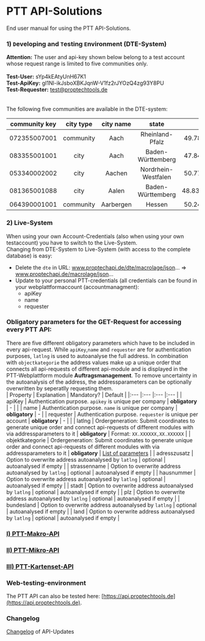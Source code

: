 # PTT API-Solutions
End user manual for using the PTT API-Solutions.

### 1) `D`eveloping and `T`esting `E`nvironment (DTE-System)

**Attention:** The user and api-key shown below belong to a test account whose request range is limited to five communities only. 
<br/>
<br/>
**Test-User:** sYp4kEAtyUnH67K1
<br/>
**Test-ApiKey:** gI1Nl-ikJsboXBKJqnW-V1fz2rJYOzQ4zg93Y8PU
<br/>
**Test-Requester:** test@proptechtools.de
<br/>
<br/>
<br/>
The following five communities are available in the DTE-system:

| community key   | city type | city name |   state    |   latlng    |
| -------------   |:-------------:|:-------------:|:-------------:|:-------------:|
| 072355007001     | community | Aach | Rheinland-Pfalz | 49.789503,6.590633 |
| 083355001001     | city | Aach | Baden-Württemberg | 47.840882,8.859067 |
| 053340002002     | city | Aachen | Nordrhein-Westfalen | 50.777180,6.093335 |
| 081365001088     | city | Aalen | Baden-Württemberg | 48.837336,10.094682 |
| 064390001001     | community | Aarbergen | Hessen | 50.245978,8.078530 |


### 2) Live-System
When using your own Account-Credentials (also when using your own testaccount) you have to switch to the Live-System.<br> 
Changing from DTE-System to Live-System (with access to the complete database) is easy:

* Delete the `dte` in URL: www.proptechapi.de/dte/macrolage/json... => www.proptechapi.de/macrolage/json...
* Update to your personal PTT-credentials (all credentials can be found in your webplattformaccount (accountmanagment):
    * apiKey
    * name
    * requester

### Obligatory parameters for the GET-Request for accessing every PTT API:
There are five different obligatory parameters which have to be included in every api-request. While `apiKey`,`name` and `requester` are for authentication purposes, `latlng` is used to autoanalyse the full address. In combination with `objectkategorie` the address values make up a unique order that connects all api-requests of different api-module and is displayed in the PTT-Webplattform module <b>Auftragsmanagement</b>. To remove uncertainty in the autoanalysis of the address, the addressparameters can be optionally overwritten by seperatlly requesting them.
<br>
| Property 	| Explanation 	| Mandatory? 	| Default 	| 
|:---	|:---	|:---	|:---	|
| apiKey 	| Authentication purpose. `apikey` is unique per company 	| <b>obligatory</b> 	| -	| 	|
| name 	| Authentication purpose. `name` is unique per company | <b>obligatory</b> 	|  -	| 
| requester 	| Authentication purpose. `requester` is unique per account 	| <b>obligatory</b> 	| -	| 	|
| latlng 	| Ordergeneration: Submit coordinates to generate unique order and connect api-requests of different modules with via addressparameters to it | <b>obligatory</b> 	| Format: `XX.XXXXXX,XX.XXXXXX` 	|
| objektkategorie 	| Ordergeneration: Submit coordinates to generate unique order and connect api-requests of different modules with via addressparameters to it	| <b>obligatory</b> 	| [List of parameters](https://github.com/PropTechTools/PTT-API-Solutions/blob/master/ptt-mikro-api.md#overview)	|
| adresszusatz 	| Option to overwrite address autoanalysed by `latlng`  | optional 	| autoanalysed if empty	|
| strassenname 	| Option to overwrite address autoanalysed by `latlng`  | optional 	| autoanalysed if empty	|
| hausnummer 	| Option to overwrite address autoanalysed by `latlng`  | optional 	| autoanalysed if empty	|
| stadt 	| Option to overwrite address autoanalysed by `latlng`  | optional 	| autoanalysed if empty	|
| plz 	| Option to overwrite address autoanalysed by `latlng` 	| optional 	| autoanalysed if empty	|
| bundesland 	| Option to overwrite address autoanalysed by `latlng`  | optional 	| autoanalysed if empty	|
| land 	| Option to overwrite address autoanalysed by `latlng` 	| optional 	| autoanalysed if empty	|

### [I) PTT-Makro-API](ptt-makro-api.md)
### [II) PTT-Mikro-API](ptt-mikro-api.md)
### [III) PTT-Kartenset-API](ptt-kartenset-api.md)

### Web-testing-environment 
The PTT API can also be tested here: [https://api.proptechtools.de](https://api.proptechtools.de).

### Changelog
[Changelog](ptt-changelog.md) of API-Updates
